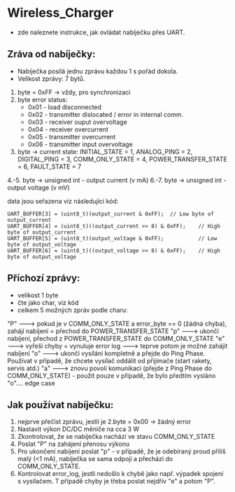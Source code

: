 # Wireless_Charger
- zde naleznete instrukce, jak ovládat nabíječku přes UART.

## Zráva od nabíječky:

- Nabíječka posílá jednu zprávu každou 1 s pořád dokola. 
- Velikost zprávy: 7 bytů.

1. byte = 0xFF -> vždy, pro synchronizaci
2. byte error status:
	- 0x01 - load disconnected
	- 0x02 - transmitter dislocated / error in internal comm.
	- 0x03 - receiver ouput overvoltage	
	- 0x04 - receiver overcurrent	
	- 0x05 - transmitter overcurrent
	- 0x06 - transmitter input overvoltage
3. byte -> current state:
 	INITIAL_STATE = 1, 
	ANALOG_PING = 2, 
	DIGITAL_PING = 3, 
	COMM_ONLY_STATE = 4,
	POWER_TRANSFER_STATE = 6, 
	FAULT_STATE = 7 

4.-5. byte -> unsigned int - output current (v mA)
6.-7. byte -> unsigned int - output voltage (v mV)

data jsou seřazena viz následující kód:
	
	UART_BUFFER[3] = (uint8_t)(output_current & 0xFF); 	// Low byte of output_current								
	UART_BUFFER[4] = (uint8_t)((output_current >> 8) & 0xFF);    // High byte of output_current
	UART_BUFFER[5] = (uint8_t)(output_voltage & 0xFF);           // Low byte of output_voltage
	UART_BUFFER[6] = (uint8_t)((output_voltage >> 8) & 0xFF);    // High byte of output_voltage

## Příchozí zprávy:

- velikost 1 byte
- čte jako char, viz kód 
- celkem 5 možných zpráv podle charu:

"P" ---> pokud je v COMM_ONLY_STATE a error_byte == 0 (žádná chyba), zahájí nabíjení = přechod do POWER_TRANSFER_STATE
"p" ---> ukončí nabíjení, přechod z POWER_TRANSFER_STATE do COMM_ONLY_STATE
"e" ---> vyřeší chyby = vynuluje error log ---> teprve potom je možné zahájit nabíjení
"o" ---> ukončí vysílání kompletně a přejde do Ping Phase. Používat v případě, že chcete vysílač oddálit od přijímače (start rakety, servis atd.)
"a" ---> znovu povolí komunikaci (přejde z Ping Phase do COMM_ONLY_STATE) - použít pouze v případě, že bylo předtím vysláno "o".... edge case


## Jak používat nabíječku:
1. nejprve přečíst zprávu, jestli je 2.byte = 0x00 -> žádný error
2. Nastavit výkon DC/DC měniče na cca 3 W 
3. Zkontrolovat, že se nabíječka nachází ve stavu COMM_ONLY_STATE
4. Poslat "P" na zahájení přenosu výkonu
5. Pro ukončení nabíjení poslat "p" - v případě, že je odebíraný proud přilíš malý (<1 mA), nabíječka se sama odpojí a přechází do COMM_ONLY_STATE.
6. Kontrolovat error_log, jestli nedošlo k chybě jako např. výpadek spojení s vysílačem. T případě chyby je třeba poslat nejdřív "e" a potom "P".

